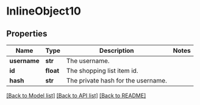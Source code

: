 # InlineObject10

## Properties
Name | Type | Description | Notes
------------ | ------------- | ------------- | -------------
**username** | **str** | The username. | 
**id** | **float** | The shopping list item id. | 
**hash** | **str** | The private hash for the username. | 

[[Back to Model list]](../README.md#documentation-for-models) [[Back to API list]](../README.md#documentation-for-api-endpoints) [[Back to README]](../README.md)


